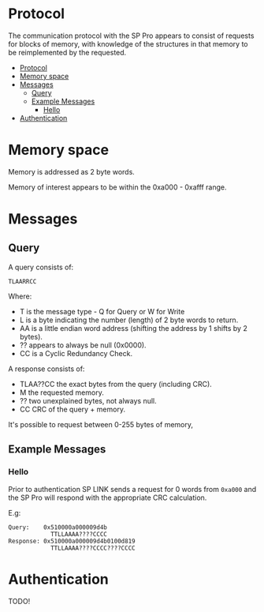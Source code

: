 # Protocol

The communication protocol with the SP Pro appears to consist of requests for blocks of memory, with knowledge of the structures in that memory to be reimplemented by the requested.

<!-- TOC -->

- [Protocol](#protocol)
- [Memory space](#memory-space)
- [Messages](#messages)
	- [Query](#query)
	- [Example Messages](#example-messages)
		- [Hello](#hello)
- [Authentication](#authentication)

<!-- /TOC -->

# Memory space

Memory is addressed as 2 byte words.

Memory of interest appears to be within the 0xa000 - 0xafff range.

# Messages

## Query

A query consists of:

    TLAARRCC

Where:

 * T is the message type - Q for Query or W for Write
 * L is a byte indicating the number (length) of 2 byte words to return.
 * AA is a little endian word address (shifting the address by 1 shifts by 2 bytes).
 * ?? appears to always be null (0x0000).
 * CC is a Cyclic Redundancy Check.

A response consists of:

 * TLAA??CC the exact bytes from the query (including CRC).
 * M the requested memory.
 * ?? two unexplained bytes, not always null.
 * CC CRC of the query + memory.

It's possible to request between 0-255 bytes of memory, 

## Example Messages

### Hello

Prior to authentication SP LINK sends a request for 0 words from `0xa000` and the SP Pro will respond with the appropriate CRC calculation.

E.g:

```
Query:    0x510000a000009d4b
            TTLLAAAA????CCCC
Response: 0x510000a000009d4b0100d819
            TTLLAAAA????CCCC????CCCC
```

# Authentication

TODO!

